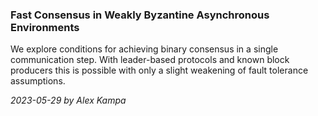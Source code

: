 ### Fast Consensus in Weakly Byzantine Asynchronous Environments 

We explore conditions for achieving binary consensus in a single communication step. With leader-based protocols and known block producers this is possible with only a slight weakening of fault tolerance assumptions.

*2023-05-29 by Alex Kampa*